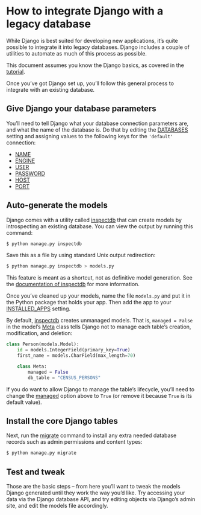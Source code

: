 # How to integrate Django with a legacy database

While Django is best suited for developing new applications, it’s quite possible to integrate it into legacy databases. Django includes a couple of utilities to automate as much of this process as possible.

This document assumes you know the Django basics, as covered in the [tutorial](../../intro/tutorial01/).

Once you’ve got Django set up, you’ll follow this general process to integrate with an existing database.

## Give Django your database parameters

You’ll need to tell Django what your database connection parameters are, and what the name of the database is. Do that by editing the [DATABASES](../../ref/settings/#std-setting-DATABASES) setting and assigning values to the following keys for the `'default'` connection:

- [NAME](../../ref/settings/#std-setting-NAME)
- [ENGINE](../../ref/settings/#std-setting-DATABASE-ENGINE)
- [USER](../../ref/settings/#std-setting-USER)
- [PASSWORD](../../ref/settings/#std-setting-PASSWORD)
- [HOST](../../ref/settings/#std-setting-HOST)
- [PORT](../../ref/settings/#std-setting-PORT)

## Auto-generate the models

Django comes with a utility called [inspectdb](../../ref/django-admin/#django-admin-inspectdb) that can create models by introspecting an existing database. You can view the output by running this command:

```bash
$ python manage.py inspectdb
```

Save this as a file by using standard Unix output redirection:

```bash
$ python manage.py inspectdb > models.py
```

This feature is meant as a shortcut, not as definitive model generation. See the [documentation of inspectdb](../../ref/django-admin/#django-admin-inspectdb) for more information.

Once you’ve cleaned up your models, name the file `models.py` and put it in the Python package that holds your app. Then add the app to your [INSTALLED_APPS](../../ref/settings/#std-setting-INSTALLED_APPS) setting.

By default, [inspectdb](../../ref/django-admin/#django-admin-inspectdb) creates unmanaged models. That is, `managed = False` in the model’s [Meta](../../ref/models/options/#django.db.models.Options.Meta) class tells Django not to manage each table’s creation, modification, and deletion:

```python
class Person(models.Model):
    id = models.IntegerField(primary_key=True)
    first_name = models.CharField(max_length=70)

    class Meta:
        managed = False
        db_table = "CENSUS_PERSONS"
```

If you do want to allow Django to manage the table’s lifecycle, you’ll need to change the [managed](../../ref/models/options/#django.db.models.Options.managed) option above to `True` (or remove it because `True` is its default value).

## Install the core Django tables

Next, run the [migrate](../../ref/django-admin/#django-admin-migrate) command to install any extra needed database records such as admin permissions and content types:

```bash
$ python manage.py migrate
```

## Test and tweak

Those are the basic steps – from here you’ll want to tweak the models Django generated until they work the way you’d like. Try accessing your data via the Django database API, and try editing objects via Django’s admin site, and edit the models file accordingly.
